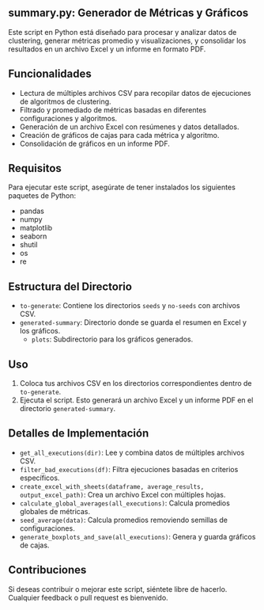 ## summary.py: Generador de Métricas y Gráficos

Este script en Python está diseñado para procesar y analizar datos de clustering, generar métricas promedio y visualizaciones, y consolidar los resultados en un archivo Excel y un informe en formato PDF.

## Funcionalidades

- Lectura de múltiples archivos CSV para recopilar datos de ejecuciones de algoritmos de clustering.
- Filtrado y promediado de métricas basadas en diferentes configuraciones y algoritmos.
- Generación de un archivo Excel con resúmenes y datos detallados.
- Creación de gráficos de cajas para cada métrica y algoritmo.
- Consolidación de gráficos en un informe PDF.

## Requisitos

Para ejecutar este script, asegúrate de tener instalados los siguientes paquetes de Python:

- pandas
- numpy
- matplotlib
- seaborn
- shutil
- os
- re

## Estructura del Directorio

- `to-generate`: Contiene los directorios `seeds` y `no-seeds` con archivos CSV.
- `generated-summary`: Directorio donde se guarda el resumen en Excel y los gráficos.
  - `plots`: Subdirectorio para los gráficos generados.

## Uso

1. Coloca tus archivos CSV en los directorios correspondientes dentro de `to-generate`.
2. Ejecuta el script. Esto generará un archivo Excel y un informe PDF en el directorio `generated-summary`.

## Detalles de Implementación

- `get_all_executions(dir)`: Lee y combina datos de múltiples archivos CSV.
- `filter_bad_executions(df)`: Filtra ejecuciones basadas en criterios específicos.
- `create_excel_with_sheets(dataframe, average_results, output_excel_path)`: Crea un archivo Excel con múltiples hojas.
- `calculate_global_averages(all_executions)`: Calcula promedios globales de métricas.
- `seed_average(data)`: Calcula promedios removiendo semillas de configuraciones.
- `generate_boxplots_and_save(all_executions)`: Genera y guarda gráficos de cajas.

## Contribuciones

Si deseas contribuir o mejorar este script, siéntete libre de hacerlo. Cualquier feedback o pull request es bienvenido.
